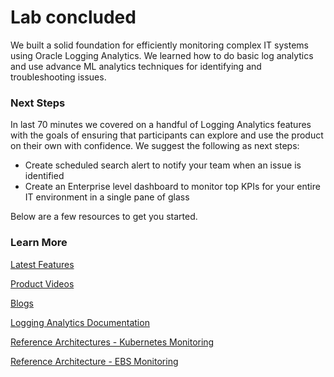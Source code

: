 # Lab concluded

We built a solid foundation for efficiently monitoring complex IT systems using Oracle Logging Analytics. We learned how to do basic log analytics and use advance ML analytics techniques for identifying and troubleshooting issues.

### Next Steps

In last 70 minutes we covered on a handful of Logging Analytics features with the goals of ensuring that participants can explore and use the product on their own with confidence. We suggest the following as next steps:

* Create scheduled search alert to notify your team when an issue is identified
* Create an Enterprise level dashboard to monitor top KPIs for your entire IT environment in a single pane of glass

Below are a few resources to get you started.

### Learn More

[Latest Features](https://docs.oracle.com/en-us/iaas/releasenotes/services/logging-analytics/)

[Product Videos](https://www.youtube.com/watch?v=EoBJkaq9Png&list=PLiuPvpy8QsiV_QT9A-pECFkK30yMJEXOu)

[Blogs](https://blogs.oracle.com/observability/category/oem-logging-analytics)

[Logging Analytics Documentation](https://docs.cloud.oracle.com/en-us/iaas/logging-analytics/index.html)

[Reference Architectures - Kubernetes Monitoring](https://docs.oracle.com/en/solutions/kubernetes-oke-logging-analytics/index.html)

[Reference Architecture - EBS Monitoring](https://docs.oracle.com/en/solutions/ebs-logging-analytics-oci/index.html)
